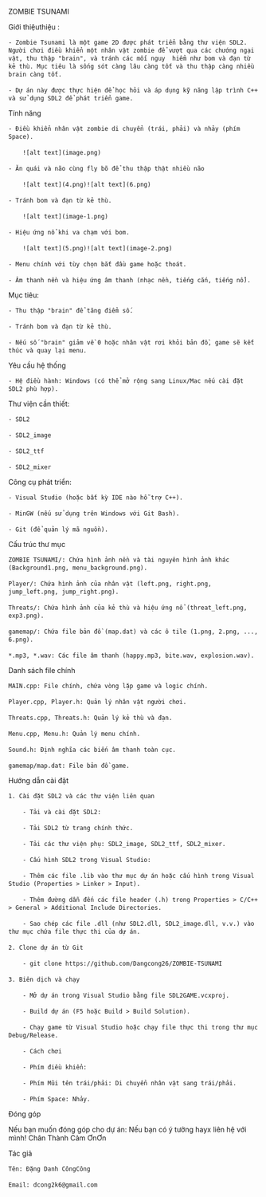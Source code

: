 ZOMBIE TSUNAMI


Giới thiệuthiệu :

    - Zombie Tsunami là một game 2D được phát triển bằng thư viện SDL2. Người chơi điều khiển một nhân vật zombie để vượt qua các chướng ngại vật, thu thập "brain", và tránh các mối nguy  hiểm như bom và đạn từ kẻ thù. Mục tiêu là sống sót càng lâu càng tốt và thu thập càng nhiều brain càng tốt.

    - Dự án này được thực hiện để học hỏi và áp dụng kỹ năng lập trình C++ và sử dụng SDL2 để phát triển game.


Tính năng

    - Điều khiển nhân vật zombie di chuyển (trái, phải) và nhảy (phím Space).

        ![alt text](image.png)

    - Ăn quái và não cùng fly bõ để thu thập thật nhiều não

        ![alt text](4.png)![alt text](6.png)

    - Tránh bom và đạn từ kẻ thù.

        ![alt text](image-1.png)

    - Hiệu ứng nổ khi va chạm với bom.

        ![alt text](5.png)![alt text](image-2.png)

    - Menu chính với tùy chọn bắt đầu game hoặc thoát.

    - Âm thanh nền và hiệu ứng âm thanh (nhạc nền, tiếng cắn, tiếng nổ).


Mục tiêu:

    - Thu thập "brain" để tăng điểm số.

    - Tránh bom và đạn từ kẻ thù.

    - Nếu số "brain" giảm về 0 hoặc nhân vật rơi khỏi bản đồ, game sẽ kết thúc và quay lại menu.  


Yêu cầu hệ thống

    - Hệ điều hành: Windows (có thể mở rộng sang Linux/Mac nếu cài đặt SDL2 phù hợp).


Thư viện cần thiết:

    - SDL2

    - SDL2_image

    - SDL2_ttf

    - SDL2_mixer



Công cụ phát triển:

    - Visual Studio (hoặc bất kỳ IDE nào hỗ trợ C++).

    - MinGW (nếu sử dụng trên Windows với Git Bash).

    - Git (để quản lý mã nguồn).


Cấu trúc thư mục

    ZOMBIE TSUNAMI/: Chứa hình ảnh nền và tài nguyên hình ảnh khác (Background1.png, menu_background.png).

    Player/: Chứa hình ảnh của nhân vật (left.png, right.png, jump_left.png, jump_right.png).

    Threats/: Chứa hình ảnh của kẻ thù và hiệu ứng nổ (threat_left.png, exp3.png).

    gamemap/: Chứa file bản đồ (map.dat) và các ô tile (1.png, 2.png, ..., 6.png).

    *.mp3, *.wav: Các file âm thanh (happy.mp3, bite.wav, explosion.wav).



Danh sách file chính

    MAIN.cpp: File chính, chứa vòng lặp game và logic chính.

    Player.cpp, Player.h: Quản lý nhân vật người chơi.

    Threats.cpp, Threats.h: Quản lý kẻ thù và đạn.

    Menu.cpp, Menu.h: Quản lý menu chính.

    Sound.h: Định nghĩa các biến âm thanh toàn cục.

    gamemap/map.dat: File bản đồ game.


Hướng dẫn cài đặt

    1. Cài đặt SDL2 và các thư viện liên quan

        - Tải và cài đặt SDL2:

        - Tải SDL2 từ trang chính thức.

        - Tải các thư viện phụ: SDL2_image, SDL2_ttf, SDL2_mixer.

        - Cấu hình SDL2 trong Visual Studio:

        - Thêm các file .lib vào thư mục dự án hoặc cấu hình trong Visual Studio (Properties > Linker > Input).

        - Thêm đường dẫn đến các file header (.h) trong Properties > C/C++ > General > Additional Include Directories.

        - Sao chép các file .dll (như SDL2.dll, SDL2_image.dll, v.v.) vào thư mục chứa file thực thi của dự án.

    2. Clone dự án từ Git

        - git clone https://github.com/Dangcong26/ZOMBIE-TSUNAMI

    3. Biên dịch và chạy

        - Mở dự án trong Visual Studio bằng file SDL2GAME.vcxproj.

        - Build dự án (F5 hoặc Build > Build Solution).

        - Chạy game từ Visual Studio hoặc chạy file thực thi trong thư mục Debug/Release.

        - Cách chơi

        - Phím điều khiển:

        - Phím Mũi tên trái/phải: Di chuyển nhân vật sang trái/phải.

        - Phím Space: Nhảy.

Đóng góp

 Nếu bạn muốn đóng góp cho dự án: Nếu bạn có ý tưởng hayx liên hệ với mình!
                                  Chân Thành Cảm ƠnƠn


Tác giả

    Tên: Đặng Danh CôngCông

    Email: dcong2k6@gmail.com

